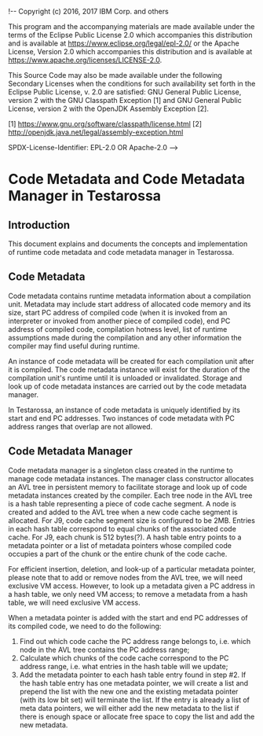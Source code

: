 !--
Copyright (c) 2016, 2017 IBM Corp. and others

This program and the accompanying materials are made available under
the terms of the Eclipse Public License 2.0 which accompanies this
distribution and is available at https://www.eclipse.org/legal/epl-2.0/
or the Apache License, Version 2.0 which accompanies this distribution and
is available at https://www.apache.org/licenses/LICENSE-2.0.

This Source Code may also be made available under the following
Secondary Licenses when the conditions for such availability set
forth in the Eclipse Public License, v. 2.0 are satisfied: GNU
General Public License, version 2 with the GNU Classpath
Exception [1] and GNU General Public License, version 2 with the
OpenJDK Assembly Exception [2].

[1] https://www.gnu.org/software/classpath/license.html
[2] http://openjdk.java.net/legal/assembly-exception.html

SPDX-License-Identifier: EPL-2.0 OR Apache-2.0
-->

# Code Metadata and Code Metadata Manager in Testarossa

## Introduction

This document explains and documents the concepts and implementation of runtime
code metadata and code metadata manager in Testarossa.

## Code Metadata

Code metadata contains runtime metadata information about a compilation unit. 
Metadata may include start address of allocated code memory and its size, 
start PC address of compiled code (when it is invoked from an interpreter 
or invoked from another piece of compiled code), end PC address of compiled code, 
compilation hotness level, list of runtime assumptions made during the 
compilation and any other information the compiler may find useful during 
runtime.

An instance of code metadata will be created for each compilation unit after
it is compiled. The code metadata instance will exist for the duration of the 
compilation unit's runtime until it is unloaded or invalidated. Storage and 
look up of code metadata instances are carried out by the code metadata manager.

In Testarossa, an instance of code metadata is uniquely identified by its start 
and end PC addresses. Two instances of code metadata with PC address ranges that 
overlap are not allowed.

## Code Metadata Manager

Code metadata manager is a singleton class created in the runtime to manage 
code metadata instances. The manager class constructor allocates an AVL tree 
in persistent memory to facilitate storage and look up of code metadata instances 
created by the compiler. Each tree node in the AVL tree is a hash table representing 
a piece of code cache segment. A node is created and added to the AVL tree when a 
new code cache segment is allocated. For J9, code cache segment size is configured 
to be 2MB. Entries in each hash table correspond to equal chunks of the associated 
code cache. For J9, each chunk is 512 bytes(?). A hash table entry points to a 
metadata pointer or a list of metadata pointers whose compiled code occupies a part 
of the chunk or the entire chunk of the code cache.

For efficient insertion, deletion, and look-up of a particular metadata pointer, 
please note that to add or remove nodes from the AVL tree, we will need exclusive 
VM access. However, to look up a metadata given a PC address in a hash table, we 
only need VM access; to remove a metadata from a hash table, we will need 
exclusive VM access.

When a metadata pointer is added with the start and end PC addresses of its 
compiled code, we need to do the following: 

1. Find out which code cache the PC address range belongs to, i.e. which node in 
the AVL tree contains the PC address range;
2. Calculate which chunks of the code cache correspond to the PC address 
range, i.e. what entries in the hash table will we update;
3. Add the metadata pointer to each hash table entry found in step #2. If 
the hash table entry has one metadata pointer, we will create a list and 
prepend the list with the new one and the existing metadata pointer (with its
low bit set) will terminate the list. If the entry is already a list of meta 
data pointers, we will either add the new metadata to the list if there is 
enough space or allocate free space to copy the list and add the new metadata.



